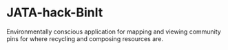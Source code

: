 # JATA-hack-BinIt
Environmentally conscious application for mapping and viewing community pins for where recycling and composing resources are.
